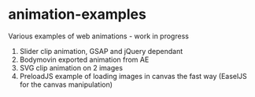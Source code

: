 # animation-examples
Various examples of web animations - work in progress

1. Slider clip animation, GSAP and jQuery dependant  
2. Bodymovin exported animation from AE  
3. SVG clip animation on 2 images  
4. PreloadJS example of loading images in canvas the fast way (EaselJS for the canvas manipulation)   

